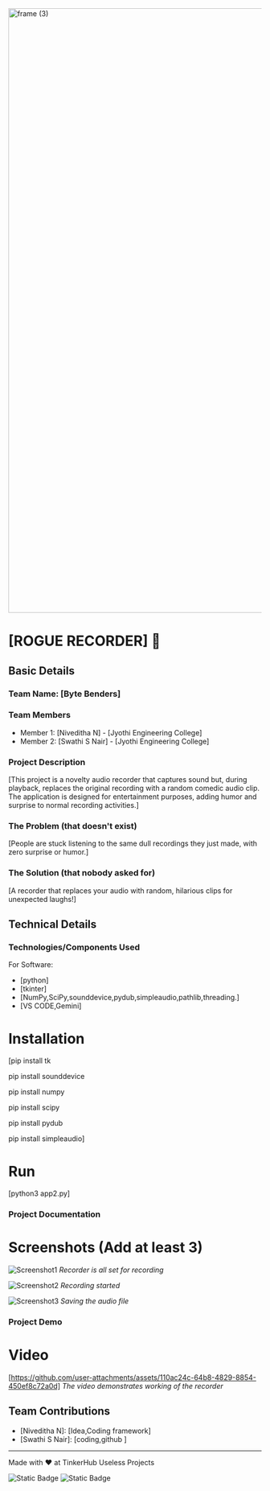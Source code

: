 <img width="3188" height="1202" alt="frame (3)" src="https://github.com/user-attachments/assets/517ad8e9-ad22-457d-9538-a9e62d137cd7" />


# [ROGUE RECORDER] 🎯


## Basic Details
### Team Name: [Byte Benders]


### Team Members
- Member 1: [Niveditha N] - [Jyothi Engineering College]
- Member 2: [Swathi S Nair] - [Jyothi Engineering College]

### Project Description
[This project is a novelty audio recorder that captures sound but, during playback, replaces the original recording with a random comedic audio clip. The application is designed for entertainment purposes, adding humor and surprise to normal recording activities.]

### The Problem (that doesn't exist)
[People are stuck listening to the same dull recordings they just made, with zero surprise or humor.]

### The Solution (that nobody asked for)
[A recorder that replaces your audio with random, hilarious clips for unexpected laughs!]

## Technical Details
### Technologies/Components Used
For Software:
- [python]
- [tkinter]
- [NumPy,SciPy,sounddevice,pydub,simpleaudio,pathlib,threading.]
- [VS CODE,Gemini]


# Installation
[pip install tk

pip install sounddevice 

pip install numpy 

pip install scipy 

pip install pydub

pip install simpleaudio]

# Run
[python3 app2.py]

### Project Documentation

# Screenshots (Add at least 3)
![Screenshot1](![redaytorecord](https://github.com/user-attachments/assets/f07f50e1-6752-4109-8451-b683e17c650f))
*Recorder is all set for recording*

![Screenshot2](![Recording](https://github.com/user-attachments/assets/e61f6ece-2c87-4a65-b3be-a6bdf366e9a1))
*Recording started*

![Screenshot3](![save](https://github.com/user-attachments/assets/beaf09b4-2867-4d79-9775-642abf79edad))
*Saving the audio file*


### Project Demo
# Video
[https://github.com/user-attachments/assets/110ac24c-64b8-4829-8854-450ef8c72a0d]
*The video demonstrates working of the recorder*


## Team Contributions
- [Niveditha N]: [Idea,Coding framework]
- [Swathi S Nair]: [coding,github ]

---
Made with ❤️ at TinkerHub Useless Projects 

![Static Badge](https://img.shields.io/badge/TinkerHub-24?color=%23000000&link=https%3A%2F%2Fwww.tinkerhub.org%2F)
![Static Badge](https://img.shields.io/badge/UselessProjects--25-25?link=https%3A%2F%2Fwww.tinkerhub.org%2Fevents%2FQ2Q1TQKX6Q%2FUseless%2520Projects)



